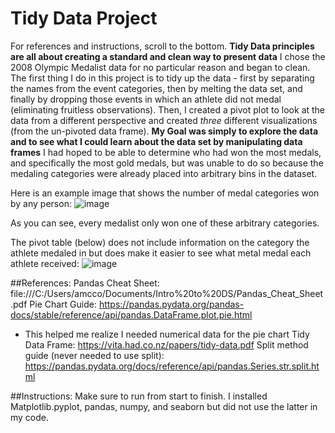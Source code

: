 # Tidy Data Project
For references and instructions, scroll to the bottom.
**Tidy Data principles are all about creating a standard and clean way to present data**
I chose the 2008 Olympic Medalist data for no particular reason and began to clean.
The first thing I do in this project is to tidy up the data - first by separating the names from the event categories, then by melting the data set, and finally by dropping those events in which an athlete did not medal (eliminating fruitless observations). Then, I created a pivot plot to look at the data from a different perspective and created _three_ different visualizations (from the un-pivoted data frame).
**My Goal was simply to explore the data and to see what I could learn about the data set by manipulating data frames**
I had hoped to be able to determine who had won the most medals, and specifically the most gold medals, but was unable to do so because the medaling categories were already placed into arbitrary bins in the dataset.

Here is an example image that shows the number of medal categories won by any person:
![image](https://github.com/user-attachments/assets/3a6c0ba2-2404-4c64-ab07-8cde2e46079c)

As you can see, every medalist only won one of these arbitrary categories. 

The pivot table (below) does not include information on the category the athlete medaled in but does make it easier to see what metal medal each athlete received:
![image](https://github.com/user-attachments/assets/f36ffb80-a686-4091-a136-e89db9ada790)

##References:
Pandas Cheat Sheet: file:///C:/Users/amcco/Documents/Intro%20to%20DS/Pandas_Cheat_Sheet.pdf
Pie Chart Guide: https://pandas.pydata.org/pandas-docs/stable/reference/api/pandas.DataFrame.plot.pie.html
 - This helped me realize I needed numerical data for the pie chart
Tidy Data Frame: https://vita.had.co.nz/papers/tidy-data.pdf
Split method guide (never needed to use split): https://pandas.pydata.org/docs/reference/api/pandas.Series.str.split.html

##Instructions:
Make sure to run from start to finish. I installed Matplotlib.pyplot, pandas, numpy, and seaborn but did not use the latter in my code.
